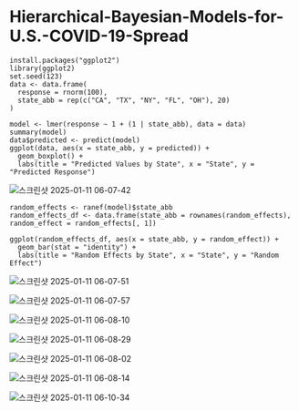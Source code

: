 # Hierarchical-Bayesian-Models-for-U.S.-COVID-19-Spread



```
install.packages("ggplot2")  
library(ggplot2)
set.seed(123)  
data <- data.frame(
  response = rnorm(100),  
  state_abb = rep(c("CA", "TX", "NY", "FL", "OH"), 20)  
)

model <- lmer(response ~ 1 + (1 | state_abb), data = data)
summary(model)
data$predicted <- predict(model)
ggplot(data, aes(x = state_abb, y = predicted)) +
  geom_boxplot() +
  labs(title = "Predicted Values by State", x = "State", y = "Predicted Response")
```

![스크린샷 2025-01-11 06-07-42](https://github.com/user-attachments/assets/438f26d0-a72e-47fa-93e8-ac8ee16b01c5)

```
random_effects <- ranef(model)$state_abb
random_effects_df <- data.frame(state_abb = rownames(random_effects), random_effect = random_effects[, 1])

ggplot(random_effects_df, aes(x = state_abb, y = random_effect)) +
  geom_bar(stat = "identity") +
  labs(title = "Random Effects by State", x = "State", y = "Random Effect")
```

![스크린샷 2025-01-11 06-07-51](https://github.com/user-attachments/assets/05d0a1c1-3c75-4c2f-bacb-520043c34994)

![스크린샷 2025-01-11 06-07-57](https://github.com/user-attachments/assets/9bba9409-4ac9-4d09-a8fb-fcd3a2ede352)

![스크린샷 2025-01-11 06-08-10](https://github.com/user-attachments/assets/5c44dfa1-99aa-4b22-aa0d-401951c16438)

![스크린샷 2025-01-11 06-08-29](https://github.com/user-attachments/assets/5fee88c5-cec3-4674-be62-2297bcf0f512)

![스크린샷 2025-01-11 06-08-02](https://github.com/user-attachments/assets/45f9c9db-5dbd-4c7d-8bdf-befa22a2b6ec)

![스크린샷 2025-01-11 06-08-14](https://github.com/user-attachments/assets/2602bbf6-c213-44ce-a4b7-bdcd12860da8)

![스크린샷 2025-01-11 06-10-34](https://github.com/user-attachments/assets/b1b5e933-4761-4c65-a27d-11151f6a8040)
